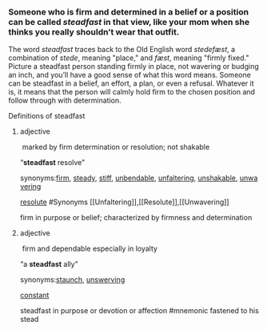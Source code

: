 ### Someone who is firm and determined in a belief or a position can be called _steadfast_ in that view, like your mom when she thinks you really shouldn’t wear that outfit.

The word _steadfast_ traces back to the Old English word _stedefæst_, a combination of _stede_, meaning "place," and _fæst_, meaning "firmly fixed." Picture a steadfast person standing firmly in place, not wavering or budging an inch, and you’ll have a good sense of what this word means. Someone can be steadfast in a belief, an effort, a plan, or even a refusal. Whatever it is, it means that the person will calmly hold firm to the chosen position and follow through with determination.

Definitions of steadfast

1. adjective
    
     marked by firm determination or resolution; not shakable
    
    “**steadfast** resolve”
    
    synonyms:[firm](https://www.vocabulary.com/dictionary/firm), [steady](https://www.vocabulary.com/dictionary/steady), [stiff](https://www.vocabulary.com/dictionary/stiff), [unbendable](https://www.vocabulary.com/dictionary/unbendable), [unfaltering](https://www.vocabulary.com/dictionary/unfaltering), [unshakable](https://www.vocabulary.com/dictionary/unshakable), [unwavering](https://www.vocabulary.com/dictionary/unwavering)
    
    [resolute](https://www.vocabulary.com/dictionary/resolute)
	#Synonyms [[Unfaltering]],[[Resolute]],[[Unwavering]]
    
    firm in purpose or belief; characterized by firmness and determination
    
2. adjective
    
     firm and dependable especially in loyalty
    
    “a **steadfast** ally”
    
    synonyms:[staunch](https://www.vocabulary.com/dictionary/staunch), [unswerving](https://www.vocabulary.com/dictionary/unswerving)
    
    [constant](https://www.vocabulary.com/dictionary/constant)
    
    steadfast in purpose or devotion or affection
#mnemonic  fastened to his stead